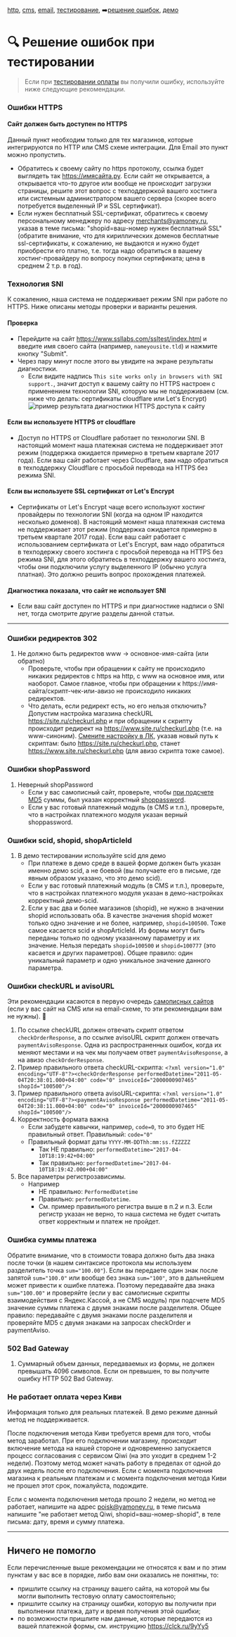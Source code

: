 [http](/demo/010%20интеграция%20для%20самописных%20сайтов.md), [cms](/demo/011%20интеграция%20для%20CMS%20и%20SaaS.md), [email](/010%20интеграция%20email.md), [тестирование](/demo/030%20тестирование.md), :arrow_right:[решение ошибок](/demo/031%20решение%20ошибок.md), [демо](/demo/032%20демо%20стенд.md)

:mag: Решение ошибок при тестировании
===============================

> Если при [тестировании оплаты](/demo/030%20тестирование.md) вы получили ошибку, используйте ниже следующие рекомендации.

### Ошибки HTTPS

#### Сайт должен быть доступен по HTTPS
Данный пункт необходим только для тех магазинов, которые интегрируются по HTTP или CMS схеме интеграции. Для Email это пункт можно пропустить.
   * Обратитесь к своему сайту по https протоколу, ссылка будет выглядеть так https://имясайта.ру. Если сайт не открывается, а открывается что-то другое или вообще не происходит загрузки страницы, решите этот вопрос с техподдержкой вашего хостинга или системным администратором вашего сервера (скорее всего потребуется выделенный IP и SSL сертификат).
   * Если нужен бесплатный SSL-сертификат, обратитесь к своему персональному менеджеру по адресу merchants@yamoney.ru, указав в теме письма: "shopid=ваш-номер нужен бесплатный SSL" (обратите внимание, что для кириллических доменов бесплатные ssl-сертификаты, к сожалению, не выдаются и нужно будет приобрести его платно, т.е. тогда надо обратиться в вашему хостинг-провайдеру по вопросу покупки сертификата; цена в среднем 2 т.р. в год).

### Технология SNI

К сожалению, наша система не поддерживает режим SNI при работе по HTTPS. Ниже описаны методы проверки и варианты решения.

#### Проверка
* Перейдите на сайт https://www.ssllabs.com/ssltest/index.html и введите имя своего сайта (например, `nameyousite.tld`) и нажмите кнопку "Submit".
* Через пару минут после этого вы увидите на экране результаты диагностики.
  * Если видите надпись `This site works only in browsers with SNI support.`, значит доступ к вашему сайту по HTTPS настроен с применением технологии SNI, которую мы не поддерживаем (см. ниже что делать: сертификаты cloudflare или Let's Encrypt)
  ![пример результата диагностики HTTPS доступа к сайту](/demo/ssllabs-https-check-sample.png "пример результата диагностики HTTPS доступа к сайту")


#### Если вы используете **HTTPS от cloudflare**
   * Доступ по HTTPS от Cloudflare работает по технологии SNI. В настоящий момент наша платежная система не поддерживает этот режим (поддержка ожидается примерно в третьем квартале 2017 года). Если ваш сайт работает через Cloudflare, вам надо обратиться в техподдержку Cloudflare с просьбой перевода на HTTPS без режима SNI.

#### Если вы используете **SSL сертификат от Let's Encrypt** 
   * Сертификаты от Let's Encrypt чаще всего используют хостинг провайдеры по технологии SNI (когда на одном IP находится несколько доменов). В настоящий момент наша платежная система не поддерживает этот режим (поддержка ожидается примерно в третьем квартале 2017 года). Если ваш сайт работает с использованием сертификата от Let's Encrypt, вам надо обратиться в техподержку своего хостинга с просьбой перевода на HTTPS без режима SNI, для этого обратитесь в техподдержку вашего хостинга, чтобы они подключили услугу выделенного IP (обычно услуга платная). Это должно решить вопрос прохождения платежей.

#### Диагностика показала, что сайт не использует SNI

* Если ваш сайт доступен по HTTPS и при диагностике надписи о SNI нет, тогда смотрите другие разделы данной статьи.
  
---
   
### Ошибки редиректов 302

1. Не должно быть редиректов www -> основное-имя-сайта (или обратно)
   * Проверьте, чтобы при обращении к сайту не происходило никаких редиректов с https на http, с www на основное имя, или наоборот. Самое главное, чтобы при обращении к https://имя-сайта/скрипт-чек-или-авизо не происходило никаких редиректов.
   * Что делать, если редирект есть, но его нельзя отключить? Допустим настройка магазина checkURL https://site.ru/checkurl.php и при обращении к скрипту происходит редирект на https://www.site.ru/checkurl.php (т.е. на www-синоним). [Смените настройку в ЛК](https://money.yandex.ru/my/tunes), указав новый путь к скриптам: было https://site.ru/checkurl.php, станет https://www.site.ru/checkurl.php (для авизо скрипта тоже самое).

### Ошибки shopPassword

1. Неверный shopPassword
   * Если у вас самописный сайт, проверьте, чтобы [при подсчете MD5](/demo/010%20интеграция%20для%20самописных%20сайтов.md#Шаг-21-Проверка-md5-суммы-при-ответах-на-запросы-checkorder-и-paymentaviso-документация) суммы, был указан корректный [shoppassword](/demo/shopPassword-теханкета-ЛК-Кассы.png).
   * Если у вас готовый платежный модуль (в CMS и т.п.), проверьте, что в настройках платежного модуля указан верный shoppassword.

### Ошибки scid, shopid, shopArticleId

1. В демо тестировании используйте scid для демо
   * При платеже в демо среде в вашей форме должен быть указан именно демо scid, а не боевой (вы получаете его в письме, где явным образом указано, что это демо scid).
   * Если у вас готовый платежный модуль (в CMS и т.п.), проверьте, что в настройках платежного модуля указан в демо-настройках корректный демо-scid.
   2. Если у вас два и более магазинов (shopid), не нужно в значении shopid использовать оба. В качестве значения shopid может только одно значение и не более, например, `shopid=100500`. Тоже самое касается scid и shopArticleId. Из формы могут быть переданы только по одному указанному параметру и их значение. Нельзя передать `shopid=100500` и `shopid=100777` (это касается и других параметров). Общее правило: один уникальный параметр и одно уникальное значение данного параметра.
   
### Ошибки checkURL и avisoURL

Эти рекомендации касаются в первую очередь [самописных сайтов](/demo/010%20интеграция%20для%20самописных%20сайтов.md) (если у вас сайт на CMS или на email-схеме, то эти рекомендации вам не нужны). :paw_prints:

1. По ссылке checkURL должен отвечать скрипт ответом `checkOrderResponse`, а по ссылке avisoURL скрипт должен отвечать `paymentAvisoResponse`. Одна из распространенных ошибок, когда их меняют местами и на чек мы получаем ответ `paymentAvisoResponse`, а на авизо `checkOrderResponse`.
2. Пример правильного ответа checkURL-скрипта: `<?xml version="1.0" encoding="UTF-8"?><checkOrderResponse performedDatetime="2011-05-04T20:38:01.000+04:00" code="0" invoiceId="2000000907465" shopId="100500"/>`
3. Пример правильного ответа avisoURL-скрипта: `<?xml version="1.0" encoding="UTF-8"?><paymentAvisoResponse performedDatetime="2011-05-04T20:38:11.000+04:00" code="0" invoiceId="2000000907465" shopId="100500"/>`
4. Корректность формата важна
   * Если забудете кавычки, например, `code=0`, то это будет НЕ правильный ответ. Правильный: `code="0"`
   * Правильный формат даты `YYYY-MM-DDThh:mm:ss.fZZZZZ`
     * Так НЕ правильно: `performedDatetime="2017-04-10T18:19:42+04:00"`
     * Так правильно: `performedDatetime="2017-04-10T18:19:42.000+04:00"`
5. Все параметры регистрозависимы.
   * Например
     * НЕ правильно: `PerformedDatetime`
     * Правильно: `performedDatetime`.
     * См. пример правильного регистра выше в п.2 и п.3. Если регистр указан не верно, то наша система не будет считать ответ корректным и платеж не пройдет.

### Ошибка суммы платежа

Обратите внимание, что в стоимости товара должно быть два знака после точки (в нашем синтаксисе протокола мы используем разделитель точка `sum="100.00"`). Если вы передаете один знак после запятой `sum="100.0"` или вообще без знака `sum="100"`, это в дальнейшем может привести к ошибке платежа. Поэтому передавайте два знака `sum="100.00"` и проверяйте (если у вас самописные скрипты взаимодействия с Яндекс.Кассой, а не CMS модуль) при подсчете MD5 значение суммы платежа с двумя знаками после разделителя. Общее правило: передавайте с двумя знаками после разделителя и проверяйте MD5 с двумя знаками на запросах checkOrder и paymentAviso.

### 502 Bad Gateway

1. Суммарный объем данных, передаваемых из формы, не должен превышать 4096 символов. Если он превышен, то вы получите ошибку HTTP 502 Bad Gateway.

### Не работает оплата через Киви

Информация только для реальных платежей. В демо режиме данный метод не поддерживается.

После подключения метода Киви требуется время для того, чтобы метод заработал. При его подключении магазину, происходит включение метода на нашей стороне и одновременно запускается процесс согласования с сервисом Qiwi (на это уходит в среднем 1-2 недели). Поэтому метод может начать работу в пределах от одной до двух недель после его подключения. Если с момента подключения магазина к реальным платежам и с момента подключения метода Киви не прошел этот срок, пожалуйста, подождите.

Если с момента подключения метода прошло 2 недели, но метод не работает, напишите на адрес poisk@yamoney.ru, в теме письма напишите "не работает метод Qiwi, shopid=ваш-номер-shopid", в теле письма: дату, время и сумму платежа.

---

## Ничего не помогло

Если перечисленные выше рекомендации не относятся к вам и по этим пунктам у вас все в порядке, либо вам они оказались не понятны, то:
- пришлите ссылку на страницу вашего сайта, на которой мы бы могли выполнить тестовую оплату самостоятельно;
- пришлите ссылку на страницу ошибки, которую вы получили при выполнении платежа, дату и время получения этой ошибки;
- по возможности пришлите нам данные, которые передаются из вашей платежной формы, см. инструкцию https://clck.ru/9yYy5

